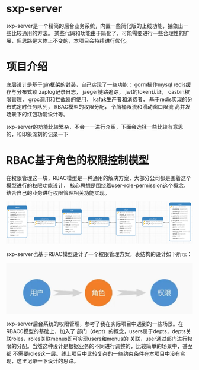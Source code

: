 # sxp-server

sxp-server是一个精简的后台业务系统，内置一些简化版的上线功能，抽象出一些比较通用的方法。
某些代码和功能由于简化了，可能需要进行一些合理性的扩展，但思路是大体上不变的，本项目会持续进行优化。


# 项目介绍

底层设计是基于gin框架的封装，自己实现了一些功能：
    gorm操作mysql
    redis缓存与分布式锁
    zaplog记录日志，
    jaeger链路追踪，
    jwt的token认证，
    casbin权限管理，
    grpc调用和拦截器的使用，
    kafak生产者和消费者，
    基于redis实现的分布式定时任务队列，
    RBAC模型的权限分配，
    令牌桶限流和滑动窗口限流
    高并发场景下的红包功能设计等。

sxp-server的功能比较繁杂，不会一一进行介绍，下面会选择一些比较有意思的，和印象深刻的记录一下


# RBAC基于角色的权限控制模型

在权限管理这一块，RBAC模型是一种通用的解决方案，大部分公司都是围着这个模型进行的权限功能设计，
核心思想是围绕着user-role-permission这个概念，结合自己的业务进行权限管理相关功能实现。

![img_2.png](img_2.png)

sxp-server也基于RBAC模型设计了一个权限管理方案，表结构的设计如下所示：

![img_1.png](img_1.png)

sxp-server后台系统的权限管理，参考了我在实际项目中遇到的一些场景。在RBAC0模型的基础上，加入了
部门（dept）的概念，users属于depts，depts关联roles，roles关联menus即可实现users和menus的
关联，user通过部门进行权限的分配。当然这种设计是根据业务的不同进行调整的，比较简单的场景中，甚至都
不需要roles这一层。线上项目中比较复杂的一些约束条件在本项目中没有实现，这里记录一下设计的思路。

